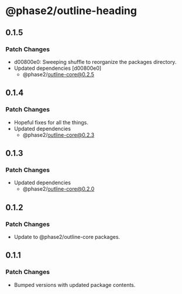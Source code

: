 # @phase2/outline-heading

## 0.1.5

### Patch Changes

- d00800e0: Sweeping shuffle to reorganize the packages directory.
- Updated dependencies [d00800e0]
  - @phase2/outline-core@0.2.5

## 0.1.4

### Patch Changes

- Hopeful fixes for all the things.
- Updated dependencies
  - @phase2/outline-core@0.2.3

## 0.1.3

### Patch Changes

- Updated dependencies
  - @phase2/outline-core@0.2.0

## 0.1.2

### Patch Changes

- Update to @phase2/outline-core packages.

## 0.1.1

### Patch Changes

- Bumped versions with updated package contents.
